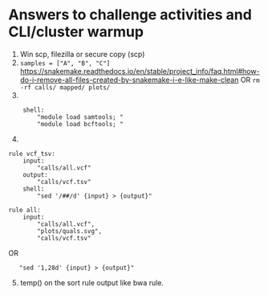 # Answers to challenge activities and CLI/cluster warmup

1. Win scp, filezilla or secure copy (scp)
2. `samples = ["A", "B", "C"]`
https://snakemake.readthedocs.io/en/stable/project_info/faq.html#how-do-i-remove-all-files-created-by-snakemake-i-e-like-make-clean
OR
`rm -rf calls/ mapped/ plots/`
3.     
```
    shell:
        "module load samtools; "
        "module load bcftools; "
```        
4. 
```
rule vcf_tsv:
    input:
        "calls/all.vcf"
    output:
        "calls/vcf.tsv"
    shell:
        "sed '/##/d' {input} > {output}" 
```     

```
rule all:
    input:
        "calls/all.vcf",
        "plots/quals.svg",
        "calls/vcf.tsv"
```
OR 
```        
   "sed '1,28d' {input} > {output}"
```
5. temp() on the sort rule output like bwa rule. 